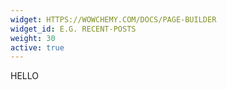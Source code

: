 ```yaml
---
widget: HTTPS://WOWCHEMY.COM/DOCS/PAGE-BUILDER
widget_id: E.G. RECENT-POSTS
weight: 30
active: true
---
```

HELLO
